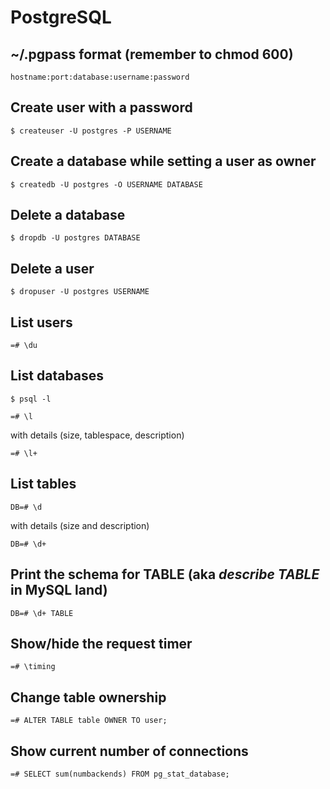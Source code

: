 # PostgreSQL

## ~/.pgpass format (remember to chmod 600)

~~~
hostname:port:database:username:password
~~~

## Create user with a password

~~~
$ createuser -U postgres -P USERNAME
~~~

## Create a database while setting a user as owner

~~~
$ createdb -U postgres -O USERNAME DATABASE
~~~

## Delete a database


~~~
$ dropdb -U postgres DATABASE
~~~

## Delete a user

~~~
$ dropuser -U postgres USERNAME
~~~

## List users

~~~
=# \du
~~~

## List databases

~~~
$ psql -l
~~~

~~~
=# \l
~~~

with details (size, tablespace, description)

~~~
=# \l+
~~~

## List tables

~~~
DB=# \d
~~~

with details (size and description)

~~~
DB=# \d+
~~~

## Print the schema for TABLE (aka *describe TABLE* in MySQL land)

~~~
DB=# \d+ TABLE
~~~

## Show/hide the request timer

~~~
=# \timing
~~~

## Change table ownership

~~~
=# ALTER TABLE table OWNER TO user;
~~~

## Show current number of connections

~~~
=# SELECT sum(numbackends) FROM pg_stat_database;
~~~
